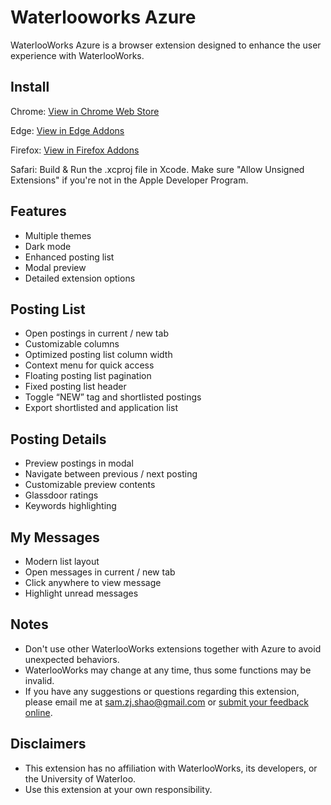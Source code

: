 # Waterlooworks Azure
WaterlooWorks Azure is a browser extension designed to enhance the user experience with WaterlooWorks.

## Install
Chrome: [View in Chrome Web Store](https://chrome.google.com/webstore/detail/peeaakkcmdoeljddgdkcailflcballmm "WaterlooWorks Azure (Chrome Version)")

Edge: [View in Edge Addons](https://microsoftedge.microsoft.com/addons/detail/bjkcklpgffonojilhdfbjbifgpacajmm "WaterlooWorks Azure (Edge Version)")

Firefox: [View in Firefox Addons](https://addons.mozilla.org/addon/waterlooworks-azure/ "WaterlooWorks Azure (Firefox Version)")

Safari: Build & Run the .xcproj file in Xcode. Make sure "Allow Unsigned Extensions" if you're not in the Apple Developer Program.

## Features
- Multiple themes
- Dark mode
- Enhanced posting list
- Modal preview
- Detailed extension options

## Posting List
- Open postings in current / new tab
- Customizable columns
- Optimized posting list column width
- Context menu for quick access
- Floating posting list pagination
- Fixed posting list header
- Toggle “NEW” tag and shortlisted postings
- Export shortlisted and application list

## Posting Details
- Preview postings in modal
- Navigate between previous / next posting
- Customizable preview contents
- Glassdoor ratings
- Keywords highlighting

## My Messages
- Modern list layout
- Open messages in current / new tab
- Click anywhere to view message
- Highlight unread messages

## Notes
- Don't use other WaterlooWorks extensions together with Azure to avoid unexpected behaviors.
- WaterlooWorks may change at any time, thus some functions may be invalid.
- If you have any suggestions or questions regarding this extension, please email me at sam.zj.shao@gmail.com or [submit your feedback online](https://docs.google.com/forms/d/e/1FAIpQLSc8teQisXY9j7mGFWwlNgna5qLqi3kjh31R3iR742oQpJ0fOA/viewform "Submit feedback online").

## Disclaimers
- This extension has no affiliation with WaterlooWorks, its developers, or the University of Waterloo.
- Use this extension at your own responsibility.
